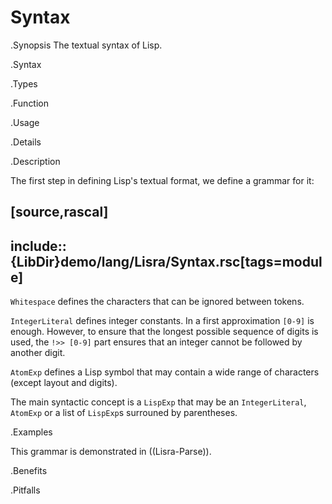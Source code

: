 # Syntax

.Synopsis
The textual syntax of Lisp.

.Syntax

.Types

.Function
       
.Usage

.Details

.Description

The first step in defining Lisp's textual format, we define a grammar for it:

[source,rascal]
----
include::{LibDir}demo/lang/Lisra/Syntax.rsc[tags=module]
----

                
`Whitespace` defines the characters that can be ignored between tokens.

`IntegerLiteral` defines integer constants. In a first approximation `[0-9]` is enough.
However, to ensure that the longest possible sequence of digits is used, the `!>> [0-9]` part
ensures that an integer cannot be followed by another digit.

`AtomExp` defines a Lisp symbol that may contain a wide range of characters (except layout and digits).

The main syntactic concept is a `LispExp` that may be an `IntegerLiteral`, `AtomExp` or a list
of `LispExp`s surrouned by parentheses.

.Examples

This grammar is demonstrated in ((Lisra-Parse)).

.Benefits

.Pitfalls

